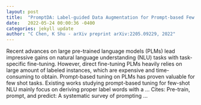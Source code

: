 ```yaml
---
layout: post
title:  "PromptDA: Label-guided Data Augmentation for Prompt-based Few Shot Learners"
date:   2022-05-24 00:00:36 -0400
categories: jekyll update
author: "C Chen, K Shu - arXiv preprint arXiv:2205.09229, 2022"
---
```

Recent advances on large pre-trained language models (PLMs) lead impressive gains on natural language understanding (NLU) tasks with task-specific fine-tuning. However, direct fine-tuning PLMs heavily relies on large amount of labeled instances, which are expensive and time-consuming to obtain. Prompt-based tuning on PLMs has proven valuable for few shot tasks. Existing works studying prompt-based tuning for few-shot NLU mainly focus on deriving proper label words with a … Cites: ‪Pre-train, prompt, and predict: A systematic survey of prompting …‬